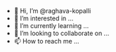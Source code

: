 - 👋 Hi, I’m @raghava-kopalli
- 👀 I’m interested in ...
- 🌱 I’m currently learning ...
- 💞️ I’m looking to collaborate on ...
- 📫 How to reach me ...

<!---
raghava-kopalli/raghava-kopalli is a ✨ special ✨ repository because its `README.md` (this file) appears on your GitHub profile.
You can click the Preview link to take a look at your changes.
--->
